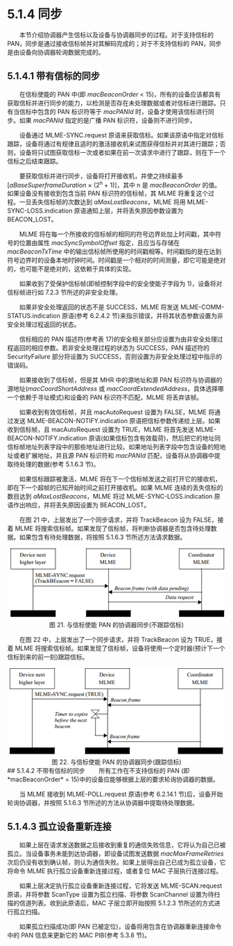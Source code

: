 # 5.1.4 同步

　　本节介绍协调器产生信标以及设备与协调器同步的过程。对于支持信标的 PAN，同步是通过接收信标帧并对其解码完成的；对于不支持信标的 PAN，同步是由设备向协调器轮询数据完成的。

## 5.1.4.1 带有信标的同步
　　在信标使能的 PAN 中(即 *macBeaconOrder* < 15)，所有的设备应该都具有获取信标并进行同步的能力，以检测是否存在未处理数据或者对信标进行跟踪。只有当信标中包含的 PAN 标识符等于 *macPANId* 时，设备才使用该信标进行同步。如果 *macPANId* 指定的是广播 PAN 标识符，设备则不进行同步。

　　设备通过 MLME-SYNC.request 原语来获取信标。如果该原语中指定对信标跟踪，设备将通过有规律且适时的激活接收机来试图获得信标并对其进行跟踪；否则，设备将只试图获取信标一次或者如果在前一次请求中进行了跟踪，则在下一个信标之后结束跟踪。

　　要获取信标并进行同步，设备将打开接收机，并使之持续最多 [*aBaseSuperframeDuration* × (2<sup>n</sup> + 1)]，其中 n 是 *macBeaconOrder* 的值。如果设备没有接收到包含当前 PAN 标识符的信标帧，其 MLME 将重复这个过程。一旦丢失信标帧的次数达到 *aMaxLostBeacons*，MLME 将用 MLME-SYNC-LOSS.indication 原语通知上层，并将丢失原因参数设置为 BEACON_LOST。

　　MLME 将在每一个所接收的信标帧的相同的符号边界处加上时间戳，其中符号的位置由属性 *macSyncSymbolOffset* 指定，且应当与存储在 *macBeaconTxTime* 中的输出信标帧所使用的时间戳相等。时间戳指的是在达到符号边界时的设备本地时钟时间。时间戳是一个相对的时间测量，即它可能是绝对的，也可能不是绝对的，这依赖于具体的实现。

　　如果收到了受保护信标帧(即帧控制字段中的安全使能子字段为 1)，设备将对信标帧进行如 7.2.3 节所述的非安全处理。

　　如果非安全处理返回的状态不是 SUCCESS，MLME 将发送 MLME-COMM-STATUS.indication 原语(参考 6.2.4.2 节)来指示错误，并将其状态参数设置为非安全处理过程返回的状态。

　　信标相应的 PAN 描述符(参考表 17)的安全相关部分应设置为由非安全处理过程返回的相应参数。若非安全处理过程的状态为 SUCCESS，PAN 描述符的 SecurityFailure 部分将设置为 SUCCESS，否则设置为非安全处理过程中指示的错误码。

　　如果接收到了信标帧，但是其 MHR 中的源地址和源 PAN 标识符与协调器的源地址(*macCoordShortAddress* 或 *macCoordExtendedAddress*，具体选择哪一个依赖于寻址模式)和设备的 PAN 标识符不匹配，MLME 将丢弃该帧。

　　如果收到有效信标帧，并且 macAutoRequest 设置为 FALSE，MLME 将通过发送 MLME-BEACON-NOTIFY.indication 原语把信标参数传递给上层。如果收到信标帧，且 macAutoRequest 设置为 TRUE，MLME 将首先发送 MLME-BEACON-NOTIFY.indication 原语(如果信标包含有效载荷)，然后把它的地址同信标帧地址列表字段中的那些地址进行比较。如果地址列表字段中包含设备的短地址或者扩展地址，并且源 PAN 标识符和 *macPANId* 匹配，设备将从协调器中提取待处理的数据(参考 5.1.6.3 节)。

　　如果信标跟踪被激活，MLME 将在下一个信标帧发送之前打开它的接收机，即在下一个超帧的已知开始时间之前打开接收机。如果 MLME 连续的丢失信标的数目达到 *aMaxLostBeacons*，MLME 将过 MLME-SYNC-LOSS.indication 原语作出响应，并将丢失原因设置为 BEACON_LOST。

　　在图 21 中，上层发出了一个同步请求，并将 TrackBeacon 设为 FALSE，接着 MLME 将搜索信标帧。如果发现了信标帧，将判断协调器是否包含待处理数据。如果包含有待处理数据，将按照 5.1.6.3 节所述方法请求数据。

<center><img src="/images/f21.png"/></center>

<center>图 21. 与信标使能 PAN 的协调器同步(不跟踪信标) </center>

　　在图 22 中，上层发出了一个同步请求，并将 TrackBeacon 设为 TRUE，接着 MLME 将搜索信标帧。如果发现了信标帧，设备将使用一个定时器(预计下一个信标到来的前一刻)跟踪信标。

<center><img src="/images/f22.png"/></center>

<center>图 22. 与信标使能 PAN 的协调器同步(跟踪信标) </center>
## 5.1.4.2 不带有信标的同步
　　所有工作在不支持信标的 PAN (即 *macBeaconOrder* = 15)中的设备应能够根据上层的要求轮询协调器的数据。

　　当 MLME 接收到 MLME-POLL.request 原语(参考 6.2.14.1 节)后，设备开始轮询协调器，并按照 5.1.6.3 节所述的方法从协调器中提取待处理数据。

## 5.1.4.3 孤立设备重新连接
　　如果上层在请求发送数据之后接收到重复的通信失败信息，它将认为自己已被孤立。当设备事务未能到达协调器，即设备试图发送数据 *macMaxFrameRetries* 次后仍没有收到确认帧，则认为通信失败。如果上层得出自己已成为孤立设备，它将命令 MLME 执行孤立设备重新连接过程，或者复位 MAC 子层执行连接过程。

　　如果上层决定执行孤立设备重新连接过程，它将发送 MLME-SCAN.request 原语，并将参数 ScanType 设置为孤立扫描、将参数 ScanChannel 设置为待扫描的信道列表。收到此原语后，MAC 子层立即开始按照 5.1.2.3 节所述的方式进行孤立扫描。

　　如果孤立扫描成功(即 PAN 已被定位)，设备将用包含在协调器重新连接命令中的 PAN 信息来更新它的 MAC PIB(参考 5.3.8 节)。
